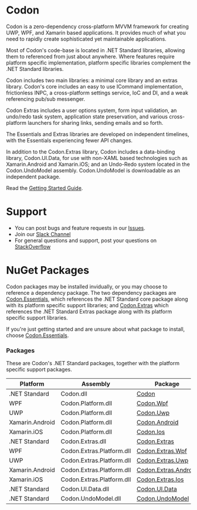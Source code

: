 # Codon
Codon is a zero-dependency cross-platform MVVM framework 
for creating UWP, WPF, and Xamarin based applications. 
It provides much of what you need to rapidly create sophisticated 
yet maintainable applications. 

Most of Codon's code-base is located in .NET Standard libraries, 
allowing them to referenced from just about anywhere. Where features require platform specific implementation, 
platform specific libraries complement the .NET Standard libraries.

Codon includes two main libraries: a minimal core library and an extras library.
Codon's core includes an easy to use ICommand implementation, frictionless INPC, a cross-platform settings service, IoC and DI, and a weak referencing pub/sub messenger. 

Codon Extras includes a user options system, form input validation, 
an undo/redo task system, application state preservation, and various cross-platform launchers for sharing links, sending emails and so forth.

The Essentials and Extras libraries are developed on independent timelines, 
with the Essentials experiencing fewer API changes.

In addition to the Codon.Extras library, 
Codon includes a data-binding library, Codon.UI.Data, 
for use with non-XAML based technologies such as Xamarin.Android and Xamarin.iOS;
and an Undo-Redo system located in the Codon.UndoModel assembly.
Codon.UndoModel is downloadable as an independent package.

Read the [Getting Started Guide](http://codonfx.com/Guides/001_GettingStarted/).

# Support
- You can post bugs and feature requests in our [Issues](https://github.com/CodonFramework/Codon/issues).
- Join our [Slack Channel](https://codonfx.slack.com)
- For general questions and support, post your questions on [StackOverflow](http://stackoverflow.com/questions/tagged/codon)

# NuGet Packages

Codon packages may be installed invidually, or you may choose
to reference a dependency package. The two dependency packages
are [Codon.Essentials][2], which references the .NET Standard core package
along with its platform specific support libraries; and [Codon.Extras][7]
which references the .NET Standard Extras package 
along with its platform specific support libraries.

If you're just getting started and are unsure about what
package to install, choose [Codon.Essentials][2].

### Packages

These are Codon's .NET Standard packages, 
together with the platform specific support packages.

| Platform | Assembly | Package | Version |
| -------- | -------- | ------- | ------- |
| .NET Standard | Codon.dll | [Codon][1] | [![21]][1] |
| WPF | Codon.Platform.dll | [Codon.Wpf][6] | [![26]][6] |
| UWP | Codon.Platform.dll | [Codon.Uwp][5] | [![25]][5] |
| Xamarin.Android | Codon.Platform.dll | [Codon.Android][3] | [![23]][3] |
| Xamarin.iOS | Codon.Platform.dll | [Codon.Ios][4] | [![24]][4] |
| .NET Standard | Codon.Extras.dll | [Codon.Extras][7] | [![27]][7] |
| WPF | Codon.Extras.Platform.dll | [Codon.Extras.Wpf][12] | [![32]][12] |
| UWP | Codon.Extras.Platform.dll | [Codon.Extras.Uwp][11] | [![25]][11] |
| Xamarin.Android | Codon.Extras.Platform.dll | [Codon.Extras.Android][9] | [![29]][9] |
| Xamarin.iOS | Codon.Extras.Platform.dll | [Codon.Extras.Ios][10] | [![30]][10] |
| .NET Standard | Codon.UI.Data.dll | [Codon.UI.Data][13] | [![33]][13] |
| .NET Standard | Codon.UndoModel.dll | [Codon.UndoModel][14] | [![34]][14] |

[1]: https://www.nuget.org/packages/Codon/
[2]: https://www.nuget.org/packages/Codon.Essentials/
[3]: https://www.nuget.org/packages/Codon.Android/
[4]: https://www.nuget.org/packages/Codon.Ios/
[5]: https://www.nuget.org/packages/Codon.Uwp/
[6]: https://www.nuget.org/packages/Codon.Wpf/
[7]: https://www.nuget.org/packages/Codon.Extras/
[8]: https://www.nuget.org/packages/Codon.Extras.Core/
[9]: https://www.nuget.org/packages/Codon.Extras.Android/
[10]: https://www.nuget.org/packages/Codon.Extras.Ios/
[11]: https://www.nuget.org/packages/Codon.Extras.Uwp/
[12]: https://www.nuget.org/packages/Codon.Extras.Wpf/
[13]: https://www.nuget.org/packages/Codon.UI.Data/
[14]: https://www.nuget.org/packages/Codon.UndoModel/

[21]: https://img.shields.io/nuget/vpre/Codon.svg
[22]: https://img.shields.io/nuget/vpre/Codon.Essentials.svg
[23]: https://img.shields.io/nuget/vpre/Codon.Android.svg
[24]: https://img.shields.io/nuget/vpre/Codon.Ios.svg
[25]: https://img.shields.io/nuget/vpre/Codon.Uwp.svg
[26]: https://img.shields.io/nuget/vpre/Codon.Wpf.svg
[27]: https://img.shields.io/nuget/vpre/Codon.Extras.svg
[28]: https://img.shields.io/nuget/vpre/Codon.Extras.Core.svg
[29]: https://img.shields.io/nuget/vpre/Codon.Extras.Android.svg
[30]: https://img.shields.io/nuget/vpre/Codon.Extras.Ios.svg
[31]: https://img.shields.io/nuget/vpre/Codon.Extras.Uwp.svg
[32]: https://img.shields.io/nuget/vpre/Codon.Extras.Wpf.svg
[33]: https://img.shields.io/nuget/vpre/Codon.UI.Data.svg
[34]: https://img.shields.io/nuget/vpre/Codon.UndoModel.svg